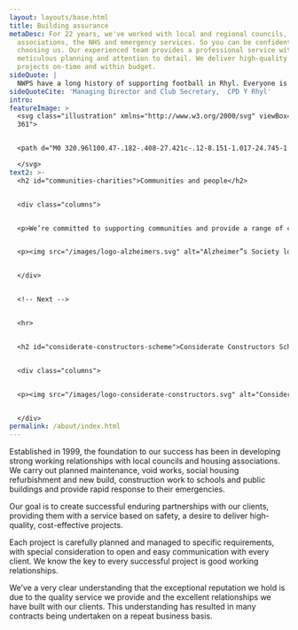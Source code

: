 ```yaml
---
layout: layouts/base.html
title: Building assurance
metaDesc: For 22 years, we've worked with local and regional councils, housing
  associations, the NHS and emergency services. So you can be confident when
  choosing us. Our experienced team provides a professional service with
  meticulous planning and attention to detail. We deliver high-quality building
  projects on-time and within budget.
sideQuote: | 
  NWPS have a long history of supporting football in Rhyl. Everyone is delighted they’ve become our primary club and major shirt sponsor as we share the value of putting the community at the heart of everything we do.
sideQuoteCite: 'Managing Director and Club Secretary,  CPD Y Rhyl'
intro: 
featureImage: >
  <svg class="illustration" xmlns="http://www.w3.org/2000/svg" viewBox="0 0 771
  361">


  <path d="M0 320.96l100.47-.182-.408-27.421c-.12-8.151-1.017-24.745-1.017-24.745s32.451 25.136 52.631 27.437c20.316 2.316 34.137-17.922 34.137-17.922s3.273 22.238 11.404 25.054c8.156 2.823 18.55.564 19.135-2.339.457-2.26-.327-18.106.307-33.822.179-4.429.471-8.852.936-12.96 2.1-18.586 7.966-34.335 7.966-34.335s-2.2 14.969-11.69 11.594c-9.454-3.361-11.255-7.929-23.773-15.785-12.443-7.808-9.336-2.609-25.74-13.101-16.273-10.411-28.438-16.345-30.786-20.091-2.342-3.74-7.995-11.861-7.995-11.861s-6.662 6.392-7.277 8.132c-.615 1.74 2.102 9.269 6.738 15.038 4.65 5.781 26.067 16.783 37.06 24.247 11.057 7.506 19.09 11.227 28.205 17.064 9.153 5.862 26.275 8.047 26.275 8.047s3.803 3.501-1.23 3.587c-5.024.086-12.254-6.905-15.435-1.515-3.183 5.392-13.225 28.382-12.263 26.938.962-1.443 7.085-9.39 3.336-12.19a20.906 20.906 0 00-2.018-1.362c-2.665-1.556-6.198-2.635-22.85-10.324-20.627-9.52-27.576-12.91-35.583-21.52-7.969-8.572-20.896-26.006-20.896-26.006l-6 8.117s-.225 6.255 3.776 14.173c4.016 7.943 6.38 13.495 22.204 24.096 15.949 10.68 45.003 23.405 54.059 26.14 9.088 2.747 23.513 3.282 26.179 2.53 2.667-.753 4.062-10.103 4.008-11.893-.056-1.79-11.149-2.697-14.827-2.644-3.675.054-7 12.614-22.52 18.535-15.47 5.906-51.27 7.68-37.112 3.452 14.205-4.24 36.32-8.446 18.399-8.927-17.823-.48-42.794-4.394-48.689-6.075-5.88-1.683-7.457 1.512-11.106-3.72-3.64-5.22-10.867-13.87-10.918-17.717-.05-3.843 5.945-13.376 9.7-21.465 3.751-8.082 12.196-24.934 13.751-28.435 1.555-3.498 13.762-25.234 18.139-32.937 4.372-7.697 16.357-22.496 25.816-34.121 9.457-11.62 27.971-25.295 36.58-32.457 8.615-7.166 16.41-9.188 22.57-11.488 6.168-2.304 29.695-8.757 31.677-8.842 1.984-.084 3.714 1.901 7.243-1.334 3.53-3.23 4.818-4.315 4.818-4.315s-2.255 10.725-.593 19.595c1.185 6.32 5.753 21.623 8.33 30.6 1.049 3.659 1.767 6.26 1.786 6.764.067 1.738-.239 11.169-.239 11.169s.038-7.68-2.977-7.576c-3.014.101-12.103 7.722-12.242 3.895-.14-3.823 3.391-7.77-.773-21.146-4.144-13.315-3.546-24.352-4.676-28.082-1.128-3.725-4.532-6.326-4.532-6.326s-1.225 2.791.683 9.915c1.912 7.142 6.748 21.443 7.087 30.777.34 9.36 1.658 18.015.96 26.408-.7 8.41-3.012 18.639-3.012 18.639s-9.189-14.067-9.381-19.64c-.194-5.563 4.2-22.725-2.168-33.904-6.337-11.124-14.902-20.733-25.363-18.945-10.433 1.783-27.817 10.658-33.142 18.718-5.326 8.063-13.488 20.002-17.783 30.79-4.303 10.805-9.626 19.934-5.838 29.155 3.8 9.259 4.893 14.095 16.333 13.097 11.478-1 28.518-5.299 28.747-8.797.23-3.497-16.99-31.08-16.99-31.08s-22.1 4.157-10.935 7.252c11.211 3.109 17.774 2.907 13.226 4.78-4.545 1.87-29.625 5.047-15.916 5.327 13.768.284 18.374.495 18.374.495s11.14 9.42 16.32 16.957c5.202 7.567 18.112 36.863 23.41 45.267 5.317 8.434 41.357 57.89 48.835 65.08 7.508 7.22 31.185 27.218 34.568 24.985 3.382-2.236 6.32-6.677 9.125-14.06 2.801-7.373 4.92-14.364 7.759-13.295 2.84 1.072 14.9 11.992 14.9 11.992s-4.205 22.215-8.73 22.98c-4.521.767-15.974-5.084-15.226-3.98.745 1.105 19.559 6.554 30.24 9.1 10.721 2.557 34.285 5.073 35.427-.169 1.145-5.235-12.08-6.653-10.603-5.542 1.478 1.109 10.128 3.302 11.748.307 1.62-2.993-9.024-9.26-6.837-8.16 2.189 1.105 10.898 10.753 11.407 7.014.508-3.734-5.018-13.755-5.018-13.755s6.484 14.496 6.85 8.146c.364-6.34-1.445-13.394-4.511-17.454-3.058-4.048-22.438-9.4-22.438-9.4l-13.097-8.69s-1.552 4.06-1.498 5.164c.053 1.103 10.816 5.41 10.187 6.893-.63 1.48-13.046 6.396-16.183 6.793-3.138.397-16.882-9.403-20.533-13.03-3.642-3.62-6.463-20.01-16.101-26.778-9.596-6.738-10.987-7.076-17.537-15.993-6.522-8.88-19.185-27.599-26.205-42.741-6.975-15.05-12.503-28.29-12.503-28.29s12.665-11.96 16.135-18.03c3.467-6.065 14.152-25.302 14.152-25.302s-8.647 11.12-10.196 5.93c-1.546-5.179-3.814-11.715-3.238-14.168.574-2.454 3.533-3.951 3.533-3.951s6.818 10.898 12.214 11.063c5.405.16 16.571-7.565 21.769-12.64 5.198-5.077 17.887-24.375 17.887-24.375s-17.507-12.81-29.04-22.669c-11.463-9.797-22.908-20.894-25.044-24.541-2.135-3.64-5.918-7.195-5.693-9.921.226-2.726 4.152-3.935 4.152-3.935s5.756 11.275 12.079 19.505c6.352 8.263 48.047 36.164 53.82 35.93 5.782-.233 11.963-33.442 8.682-44.667-3.268-11.182-7.703-18.838-7.703-18.838s3.438 8.05 3.929 17.984c.493 9.961-5.138 33.723-6.222 32.383-1.085-1.34 8.137-21.104 2.946-37.037-5.164-15.84-2.471-15.975-9.04-19.396-6.55-3.414-12-5.176-12.287-4.141-.29 1.035 5.798 9.24 5.24 18.83-.563 9.613-7.628 31.929-9.37 30.628-1.743-1.298 9.062-22.74 6.493-34.588-2.558-11.798-2.684-14.512-6.74-15.324-4.05-.81-20.179 4.09-24.729 6.692-4.541 2.601-7.843 11.247-7.843 11.247s-4.124-3.53-3.974.193c.148 3.73 2.688 9.045 5.163 12.674 2.48 3.633 7.93 14.327 5.416 18.207-2.513 3.88-10.486 13.15-10.261 10.394.224-2.753 4.68-8.091 1.422-14.449-3.25-6.34-3.107-11.118-8.303-8.153-5.192 2.966-6.55 10.87-6.353 15.986.193 5.122 1.983 8.47 1.983 8.47l4.106 2.913s-3.498 4.268-4.684 8.095c-1.186 3.831 4.698 26.733 6.155 29.8 1.459 3.07 13.829 18.312 15.85 18.242 2.023-.07 6.67-1.975 6.67-1.975s-2.981 9.55-4.495 13.804c-1.515 4.26-15.837 34.958-18.105 37.49-2.267 2.534-6.127 7.583-6.127 7.583s14.562-16.638 16.97-24.112c2.404-7.464 9.45-25.237 9.862-23.5.41 1.741.554 13.33-.183 20.045-.74 6.724-2.482 13.842-3.42 24.135-.94 10.32-3.544 38.564-3.544 38.564s.018 8.963 1.23 13.608c1.212 4.656 17.788 23.536 14.69 23.582-3.095.047-31.779-6.74-17.417 2.426 14.461 9.23 35.783 22.469 35.783 22.469s-32.615-3.281-24.104 2.817c8.546 6.126 29.697 13.267 22.785 14.429-6.902 1.161-29.907-3.037-29.833-1.21.073 1.83-.352 8.424-5.524 8.464-5.163.039-22.46-3.847-22.46-3.847s-.58-6.553-.75-11.28c-.17-4.719 20.573.53 18.8-.911-1.772-1.44-15.752.154-16.95-4.557-1.195-4.703-2.924-24.205-1.485-22.064 1.44 2.148 1.564 24.243 2.131 30.42.568 6.186 1.755 10.556 2.561 13.836.806 3.286 2.478 11.331 7.001 12.773 4.53 1.445 31.694 5.735 34.333 2.401 2.64-3.337-20.074-7.99-16.607-7.643 3.472.345 26.305 6.485 28.347 5.364 2.046-1.119 4.721-3.72.868-4.066-3.849-.348-26.702-7.559-27.903-11.586-1.196-4.02 24.306 9.025 29.215 9.73 4.92.71 11.064 5.114 15.727-.096 4.661-5.21 7.08-20.728 10.108-23.335 3.029-2.608 7.448-12.585 7.448-12.585s-26.883-30.316-29.388-32.09c-2.501-1.772-24.385-54.509-26.108-63.005-1.718-8.47-3.781-41.573-1.986-47.246 1.79-5.669 7.638-11.468 13.733-11.677 6.104-.209 16.226 12.462 18.942 19.433 2.724 6.991 11.231 41.28 14.405 49.803 3.186 8.546 26.16 56.345 27.696 58.882 1.537 2.54 15.823 19.248 13.467 21.49-2.354 2.24-18.656 7.585-14.098 7.167 4.562-.418 11.607-7.506 14.631-3.852 3.028 3.658 11.083 14.688 13.128 19.498 2.047 4.819 2.775 11.52 3.34 15.247.565 3.733-.849 10.473-2.318 9.73-1.47-.74-2.074-5.221-2.074-5.221s2.29-23.112 3.357-23.122c1.068-.01 8.955 6.992 10.633-1.212 1.673-8.192-1.94-27.77-2.421-29.979-.482-2.207-22.472 3.987-23.63 2.16-1.157-1.823 23.526 2.27 23.148-4.367l-.647-11.401s-2.003 2.235-12.248 2.758c-10.216.524-20.89-1.51-20.89-1.51s-.45-15.327 2.025-15.006c2.475.319 26.093 6.497 29.05 2.415 2.956-4.08 3.245-11.402 3.245-11.402s3.208.302-8.83.166c-11.994-.138-25.109-2.432-25.109-2.432s-3.169 26.67-2.498 19.35c.673-7.308 2.63-16.809 2.135-26.241-.492-9.407-3.463-32.774-1.02-39.301 2.442-6.521 8.052-12.408 9.407-19.604 1.35-7.185 4.387-34.32 5.966-37.208 1.578-2.89 21.835 6.657 24.416 9.057 2.582 2.402 7.127 14.373 5.485 22.29-1.646 7.93-4.038 21.282-4.08 26.683-.043 5.406-5.65 14.121-5.235 15.198.413 1.077-.386 30.208.963 22.882 1.346-7.314 1.943-15.328 1.943-15.328s-1.567 21.89-2.647 27.76c-1.08 5.876-1.288 14.683.907 22 2.197 7.335 9.525 29.074 11.58 27.568 2.059-1.51 4.729-10.814 7.466-24.906 2.728-14.054 1.821-34.96.27-42.971-1.547-7.992 4.785-9.554 2.938-16.77-1.844-7.199-5.548-28.022-6.452-37.333-.897-9.286-3.027-15.653-5.295-18.434-2.262-2.777-20.595-14.546-23.13-16.235-2.534-1.689-10.614-3.181-10.614-3.181s-6.85 8.027-10.195 10.267c-3.345 2.237-7.437 3.435-7.437 3.435s-4.361-4.106-6.666-8.623c-2.298-4.511-9.392-15.522-9.392-15.522s-5.39 1.95-5.662 3.366c-.273 1.415 1.12 8.754 2.305 11.883 1.187 3.136-.928 15.928 2.474 15.111 3.405-.818 12.511-5.007 12.511-5.007s2.582 3.108 2.895 9.132c.314 6.038 1.147 35.315 1.947 30.632.798-4.676-2.312-30.976.905-35.693 3.214-4.718 13.088 4.564 13.088 4.564s.656 5.682-2.164 11.48c-2.82 5.798-11.164 25.73-11.972 23.595-.806-2.129-5.815-11.656-10.001-19.03-4.175-7.35-7.56-12.929-8.532-18.568-.968-5.63-4.908-22.777-7.781-25.486-2.87-2.708-1.556-3.807-8.346-2.86-6.779.945-27.888 7.643-21.45 7.418 6.447-.227 14.17-2.602 21.925-4.63 7.767-2.033 12.758-5.022 15.083-6.51 0 0 .345-13.678.475-17.88.131-4.195 2.441-12.657 2.23-16.825-.21-4.164.6-8.37-1.441-8.282-2.043.087-3.417 6.744-3.294 9.172.122 2.43-2.889 10.564.4 7.992 3.287-2.573 4.317-9.231 7.176-13.523 2.856-4.293 4.562-4.365 6.18-6.173 1.615-1.806 5.386-8.221 5.386-8.221s10.72 1.612 20.964 6.39c10.29 4.797 27.8 19.163 30.5 17.645 2.7-1.518 7.577-1.715 3.512-5.42-4.06-3.697-27.443-18.088-33.79-20.596-6.332-2.498-26.326-11.288-29.729-11.13-3.397.157-8.116 1.062-6.977 3.426 1.14 2.365 15.485 8.993 15.393 7.263-.092-1.729-7.145-5.912-7.217-7.29-.07-1.38 4.027-14.337 9.954-18.412 5.93-4.077 20.146-7.186 20.146-7.186s-8.55 19.07-3.91 16.082c4.647-2.986 2.902-15.689 9.086-15.648 6.197.042 16.195 5.787 16.622 7.152.427 1.368-7.868 19.132-3.26 15.094 4.61-4.042 5.129-12.753 6.614-11.088 1.485 1.668 4.881 11.955 5.439 15.42.557 3.468.338 17.133.14 19.597-.201 2.465-3.056 7.15-3.689 8.232-.632 1.08-6.242 12.215-6.242 12.215s-7.497 8.752-5.475 7.616c2.023-1.136 7.316-5.926 7.44-3.813.125 2.113-3.925 4.385-6.235 6.592-2.309 2.204-4.15 6.513-4.62 4.41-.468-2.1 2.027-7.135 2.845-11.045.815-3.906 1.285-7.794 1.53-9.561.245-1.767-1.06-6.282.43-4.585 1.486 1.695 3.16.573 1.713 5.554-1.45 4.983-6.58 18.58-8.828 21.843-2.249 3.263-10.693 13.825-16.87 15.101-6.167 1.276-14.16.493-18.44-2.181-4.27-2.666-11.005-6.647-11.464-15.753-.46-9.085-1.684-19.855-1.66-26.125.027-6.26-.696-13.863.796-18.083 1.489-4.22 2.708-7.043 2.708-7.043s5.392-1.28 20.365 3.593c15.062 4.904 36.307 19.041 36.307 19.041s-10.21 33.867-12.461 37.133c-2.251 3.266-6.048 3.755-5.89 6.58.158 2.83 18.272 23.479 18.163 33.828-.108 10.375-35.59 36.301-24.676 31.347 10.936-4.965 14.82-16.937 12.607-6.449-2.218 10.51-13.954 33.207-15.433 38.316-1.48 5.112-7.186 9.949-11.775 9.313-4.58-.636-15.444-1.507-15.444-1.507s2.305 11.198 5.87 12.586c3.57 1.392 6.017 1.347 6.017 1.347s2.356 11.63 2.412 12.725c.057 1.094 7.956 10.862 8.053 12.697.096 1.834-2.84 6.28-12.17 9.71-9.308 3.422-18.97 6.474-22.553 4.685-3.577-1.788-20.724-26.694-23.21-28.104-2.482-1.41-27.027-12.18-29.585-16.087-2.55-3.904-1.965-14.666-1.965-14.666s7.836-.52 12.389 1.893c4.56 2.42 7.072 4.885 7.072 4.885s-.156 4.322 2.829 9.67c2.992 5.361 7.663 17.23 11.103 24.442 3.45 7.231 10.396 22.126 16.826 25.353 6.452 3.238 16.42-7.897 22.549-4.663 6.147 3.241 14.899 8.68 21.381 10.834 6.498 2.158 17.106 13.947 20.125 16.904 2.619 2.566 16.203 3.937 21.024 1.331.743-.402 1.278-.9 1.532-1.5 1.889-4.501 12.685-34.041 14.286-25.507 1.603 8.555 2.531 29.503 5.911 25.727 3.383-3.774 6.176-16.905 5.73-23.994-.446-7.076-.554-14.517-3.12-15.226-2.563-.708-14.27-4.26-17-1.998-2.732 2.258-10.696 12.736-11.335 20.17-.639 7.448 3.593 24.582 6.826 24.56 3.237-.024-4.404-13.79-3.43-21.619.971-7.82-1.281-27.791 6.576-27.903 7.873-.113 18.886 9.385 20.14 6.395 1.253-2.988 2.84-6.35 2.317-8.94-.524-2.587-19.194-8.586-16.624-7.518 2.574 1.068 17.54 4.908 19.145 7.48 1.605 2.576-4.282 6.37-1.787 5.965 2.5-.405 4.785-4.151 5.388-6.015.549-1.7 6.188-31.13 9.172-43.309.292-1.181.556-2.2.787-3.016 2.627-9.23 3.912-16.948 4.076-19.877.166-2.928-25.242-8.49-17.026-8.333 8.237.157 14.134 8.035 13.509 4.035-.623-3.999-12.404-14.602-6.892-12.206 5.529 2.4 9.498 13.603 11.047 9.913 1.55-3.688 2.446-11.728 3.065-13.2.618-1.47.59-17.805-5.23-29.918-5.793-12.055-10.237-20.158-13.14-21.135-2.9-.973-8.782-4.344-13.253-2.401-4.467 1.94-8.313 8.143-10.181 17.865-1.87 9.741-2.624 49.46-3.048 54.191-.421 4.732-2.356 19.71.287 16.369 2.642-3.34 2.172-22.603 4.806-31.73 2.628-9.112 15.778-9.116 12.97-14.102-2.805-4.974-19.223-7.01-12.565-13.683 6.662-6.673 7.562-9.214 7.314-13.152-.248-3.934-1.606-14.26 2.374-18.326 3.98-4.065 9.867-6.062 15.713-8.772 5.853-2.712 15.3-10.202 15.3-10.202s8.228 10.782 16.192 22.35c8.007 11.633 11.801 44.558 13.669 55.467 1.875 10.943 5.71 74.53 5.021 85.38-.689 10.88-5.764 42.95-5.764 42.95s3.989-42.177 3.635-52.265c-.352-10.057-3.436-48.15-7.687-62.021-4.234-13.81-25.428-55.274-25.218-57.44.208-2.17 8.02-8.186 8.02-8.186s-18.04-2.977-18.467-4.037c-.425-1.06 10.074-24.676 10.074-24.676s8.86 9.673 16.624 13.334c7.788 3.672 19.01 4.715 19.01 4.715l8.996 9.436s-.042-5.42 1.44-9.802c1.478-4.38 2.562-18.814 2.347-21.676-.214-2.863-.323-4.294-.323-4.294s3.607 9.558 6.477 18.813c2.88 9.286 11.322 48.294 12.899 68.79 1.586 20.615 3.487 35.768 4.002 42.45.516 6.692 5.048 60.686 5.425 65.601.38 4.922 3.562 21.996 3.562 21.996s-4.681-46.14-5.25-67.892c-.566-21.63-2.39-59.352-.403-71.543 1.98-12.16 2.72-39.922 2.578-41.735-.143-1.812-13.948-6.055-13.67-7.153.28-1.095 7.5-6.415 7.5-6.415s.186-11.572-6.689-15.999c-6.857-4.412-16.284-9.784-16.284-9.784s-.85-6.157 1.016-13.078c1.863-6.915 5.877-13.386 7.93-10.85 2.054 2.541-1.34 13.74-4.112 15.696-2.774 1.959-5.89 2.873-6.43-.792-.54-3.663 1.1-10.038.357-12.893-.744-2.854-1.644-7.792-4.474-10.286-2.823-2.487-8.157-6.946-21.005-6.628-12.799.32-37.2-2.719-37.51-3.479-.308-.762-.74-3.325 3.635-3.787 4.38-.46 2.534-.893 19.36 1.694 16.923 2.603 41.165 6.462 46.74 6.735 5.584.274 16.253.847 16.643 2.403.388 1.558-6.32 4.214-8.762 3.534-2.443-.68-2.218-1.214-4.373-1.642-2.152-.43-5.401-1.334-14.25-3.032-8.821-1.693-47.347-6.44-50.232-6.825-2.883-.387 1.732-12.738 4.205-18.273 2.477-5.526 12.285-17.59 16.823-19.62 4.54-2.033-9.894 22.123-5.513 17.781 4.384-4.34 6.846-17.337 11.11-19.611 4.267-2.28 18.966-1.491 20.724.997 1.76 2.493-5.13 22.757-1.888 16.898 3.241-5.854-.889-15.467 5.481-14.5 6.381.968 10.147 5.44 13.05 12.3 2.91 6.876 4.464 20.1 4.177 23.25-.286 3.15-2.847 4.313-9.904 2.02-7.038-2.29-50.844-6.76-53.66-6.11-2.813.647-5.208 7.483-5.571 9.83-.36 2.348.578 8.532 1.22 10.323.642 1.791.3 8.31.886 5.42.587-2.884-.809-15.8.696-12.758 1.51 3.046-.418 13.008-.345 17.951.074 4.951 3.568 21.814 5.159 25.949 1.594 4.144 6.55 11.33 16.113 12.566 9.59 1.236 17.806-2.24 22.196-7.43 4.391-5.19 8.63-15.917 8.63-15.917s9.97 29.833 8.106 29.898c-1.86.068-4.985-2.482-5.522.995-.54 3.478-.695 8.544-1.432 9.368-.74.824-5.994 1.803-5.994 1.803s-5.508-6.2-6.813-5.89c-1.305.313-19.217 12.876-12.652 8.406 6.567-4.475 7.468-14.063 12.212-10.78 4.757 3.29 6.572 9.885 6.69 11.482.117 1.594 5.046 17.75 4.982 27.685-.065 9.961 2.549 38.027 1.67 44.298-.883 6.279.41 38.527.693 42.37.283 3.848-.443 12.402-.283 14.605.164 2.207 6.207 17.906 7.778 17.055 1.568-.853 7.099-10.63 8.124-15.075 1.025-4.441 1.967-9.982.295-21.26-1.665-11.237-6.437-49.35-7.21-63.154-.768-13.753-2.28-23.13-4.182-30.59-1.896-7.443-8.293-21.652-6.365-24.382 1.926-2.728 4.552-28.032 5.185-30.173.636-2.14 6.619-3.96 11.605-1.508 4.995 2.455 20.105 7.194 21.861 8.99 1.759 1.799 11.453 38.17 10.904 31.457-.544-6.697-13.484-33.491-7.91-31.037 5.583 2.457 16.565 7.935 20.183 12.36 3.627 4.435 15.724 31.55 19.441 39.846 3.733 8.325 6.472 17.796 8.78 25.392 2.313 7.616 4.843 43.126 4.264 49.236-.58 6.118-2.964 26.77-4.025 27.343-1.061.577-5.456-2.147-13.319-3.415-7.842-1.266-15.85 1.918-14.064 3.56 1.79 1.64 4.2.768 4.2.768s-1.101 6.702.048 7.243c1.149.543 4.185.5 8.33.438 4.152-.057 13.421 1.21 13.421 1.21s3.35 13.135 4.196 16.496c.846 3.367.662 10.974-.722 14.374-1.384 3.399-5.298 9.932-5.05 6.256.246-3.673.86-9.598.86-9.598s-2.596 12.154-4.46 9.912c-1.86-2.241-.003-13.246.069-12.401.072.843-1.64 16.932-4.66 14.132-3.017-2.792-.508-16.048-.508-16.048s-3.131 15.799-3.736 11.857c-.605-3.936.99-4.796.5-10.696-.491-5.891-2.274-13.998-3.496-12.024-1.222 1.977-.823 16.845-3.595 13.5-2.767-3.336-3.802-9.21-2.58-14.543 1.222-5.327-.73-15.622 3.614-16.52 4.348-.9 17.323 5.056 18.098 1.13.777-3.924.397-8.383.3-9.496-.093-1.113 4.56-5.091-4.277-4.665-8.817.422-21.307 6.183-21.212 3.959.093-2.22 1.065-20.519.366-29.06-.704-8.523-6.092-17.47.218-23.92 6.314-6.452 20.399-21.585 12.008-16.99-8.382 4.586-17.674 17.946-15.276 10.5 2.392-7.438 3.49-17.282 2.104-14.249-1.39 3.035-3.785 13.743-3.916 8.83-.13-4.908-2.706-23.057-4.206-31.412-1.495-8.334-4.346-13.371-4.346-13.371s2.76 27.24 3.157 32.12c.398 4.885 5.06 58.803 7.016 65.955 1.96 7.172 13.073 64.918 13.328 68.02.257 3.102-138.63-2.756-138.63-2.756s8.926-2.567 10.994-3.691c2.07-1.123-.128-38.793 1.341-44.835 1.467-6.036 17.726-10.404 16.603-11.205-1.125-.801-12.992 1.313-12.992 1.313s-.965-6.527-2.106-11.676a1361.916 1361.916 0 00-2.253-10.003s-2.824 5.481-1.55 12.794c1.28 7.328 5.415 58.042 4.347 62.198-1.067 4.16-7.455 8.92-9.577 9.214-2.121.294-12.624 3.142-12.573 3.97.054.831 131.208 2.407 141.93 1.204 10.753-1.21 31.23-10.14 34.992-8.757 3.766 1.386 68.178 38.224 68.178 38.224s-74.995 19.697-96.339 19.697c-21.216.005-174.916-11.677-186.532-10.543-11.583 1.128-37.557 7.809-50.653 7.819-13.046.006-92.707-10.298-98.351-11.915-5.631-1.614-53.856-.951-53.856-.951l51.759-28.793-149.593.649s-3.277 4.074-1.821 4.593c1.457.516 153.067-1.478 153.067-1.478s1.348 9.174 19.724 11.799c18.488 2.64 59.416 7.41 76.268 11.753 16.956 4.375 60.384-29.489 64.01-21.785 3.638 7.73 2.298 21.052 12.679 16.573 10.399-4.487 14.274-19.5 14.274-19.5l-22.377-.414s158.158 2.964 166.309.652c8.166-2.315 37.565-18.398 44.603-15.055 7.06 3.353 10.852 7.878 14.395 9.564 3.549 1.687 121.76-.348 121.76-.348" stroke="#FA6E34" stroke-width="2" fill="none" fill-rule="evenodd" stroke-linejoin="round"/>

  </svg>
text2: >-
  <h2 id="communities-charities">Communities and people</h2>


  <div class="columns">


  <p>We’re committed to supporting communities and provide a range of community benefits. We send over 200 local people to work every day in North Wales. This includes over 50 direct employees and more than 150 subcontractors. We’re proud of the value we have added to the area and our contribution to the local economy was over £4m in the last twelve months. We’ve been a proud sponsor of Rhyl Football Club since 2012, are proud sponsors of the Rhyl and District Rugby Club academy, and have made donations to  North Wales School of Dancing, Rhyl Youth Boxing Club, and Prestatyn Athletic Junior Football Club.</p>


  <p><img src="/images/logo-alzheimers.svg" alt="Alzheimer”s Society logo" class="shape-alzheimers"> We make frequent contributions and donations to local good causes. We’ve provided equipment for local schools and sports teams, helped with family fun days, participated in the RNLI raft race, and <a href="/sponsorships/">sponsored</a> a variety of causes and events. Each year, we raise funds for two charities, one national, the other local. This year, we’re supporting the national <a href="https://www.alzheimers.org.uk" rel="nofollow">Alzheimer’s Society</a> and the <a href="https://stkentigernhospice.org.uk" rel="nofollow">St. Kentigern Hospice</a> in our local area.</p>


  </div>


  <!-- Next -->


  <hr>


  <h2 id="considerate-constructors-scheme">Considerate Constructors Scheme</h2>


  <div class="columns">


  <p><img src="/images/logo-considerate-constructors.svg" alt="Considerate Constructors Scheme logo" class="shape-constructors"> We’re proud to support the Considerate Constructors Scheme and have been a member since 2009. We were presented with the Gold Award—their highest accolade—in 2012. In 2014, we were invited to become Company Partners by the Scheme’s Board. Partner Membership of the Scheme highlights our commitment to improving the image of the construction industry. We also received their Bronze award in 2019, positioning us as one of the leading contractors across Wales.</p>


  </div>
permalink: /about/index.html
---
```

<p class="dropcap">Established in 1999, the foundation to our success has been in developing strong working relationships with local councils and housing associations. We carry out planned maintenance, void works, social housing refurbishment and new build, construction work to schools and public buildings and provide rapid response to their emergencies.</p>

Our goal is to create successful enduring partnerships with our clients, providing them with a service based on safety, a desire to deliver high-quality, cost-effective projects.

Each project is carefully planned and managed to specific requirements, with special consideration to open and easy communication with every client. We know the key to every successful project is good working relationships.

We’ve a very clear understanding that the exceptional reputation we hold is due to the quality service we provide and the excellent relationships we have built with our clients. This understanding has resulted in many contracts being undertaken on a repeat business basis.
